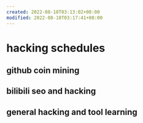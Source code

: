 ```yaml
---
created: 2022-08-18T03:13:02+08:00
modified: 2022-08-18T03:17:41+08:00
---
```


# hacking schedules

## github coin mining

## bilibili seo and hacking

## general hacking and tool learning
